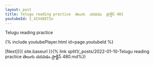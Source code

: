 ```yaml
---
layout: post
title: Telugu reading practice  తెలుగు  చదవడం  ప్రాక్టీస్ 481
youtubeId: I_4IVd8ETIo
---
```

 
 
Telugu reading practice
 
 
 
 
 


{% include youtubePlayer.html id=page.youtubeId %}
 
[Next]({{ site.baseurl }}{% link  split1/_posts/2022-01-10-Telugu reading practice  తెలుగు  చదవడం  ప్రాక్టీస్ 480.md%})
 
